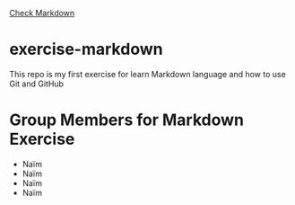 [Check Markdown](markdown.md)

# exercise-markdown

This repo is my first exercise for learn Markdown language and how to use Git and GitHub

# Group Members for Markdown Exercise

- Naïm
- Naïm
- Naïm
- Naïm
